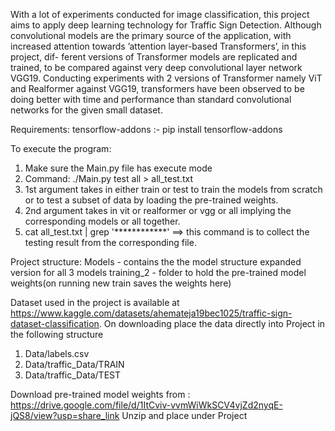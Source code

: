 With a lot of experiments conducted for image classification, this project aims to apply deep learning technology for Traffic Sign Detection. Although convolutional models are the primary source of the application, with increased attention towards ’attention layer-based Transformers’, in this project, dif- ferent versions of Transformer models are replicated and trained, to be compared against very deep convolutional layer network VGG19. Conducting experiments with 2 versions of Transformer namely ViT and Realformer against VGG19, transformers have been observed to be doing better with time and performance than standard convolutional networks for the given small dataset.

Requirements:
tensorflow-addons :- pip install tensorflow-addons

To execute the program: 
  1. Make sure the Main.py file has execute mode
  2. Command: ./Main.py test all > all_test.txt
  3. 1st argument takes in either train or test to train the models from scratch or to test a subset of data by loading the pre-trained weights.
  4. 2nd argument takes in vit or realformer or vgg or all implying the corresponding models or all together.
  5. cat all_test.txt | grep '************' ==> this command is to collect the testing result from the corresponding file.
  
  Project structure:
  Models - contains the the model structure expanded version for all 3 models
  training_2 - folder to hold the pre-trained model weights(on running new train saves the weights here)
  

 Dataset used in the project is available at https://www.kaggle.com/datasets/ahemateja19bec1025/traffic-sign-dataset-classification. On downloading place the data directly into Project in the following structure
  1. Data/labels.csv
  2. Data/traffic_Data/TRAIN
  3. Data/traffic_Data/TEST
 
 Download pre-trained model weights from : https://drive.google.com/file/d/1ItCviv-vvmWiWkSCV4vjZd2nyqE-jQS8/view?usp=share_link
 Unzip and place under Project
